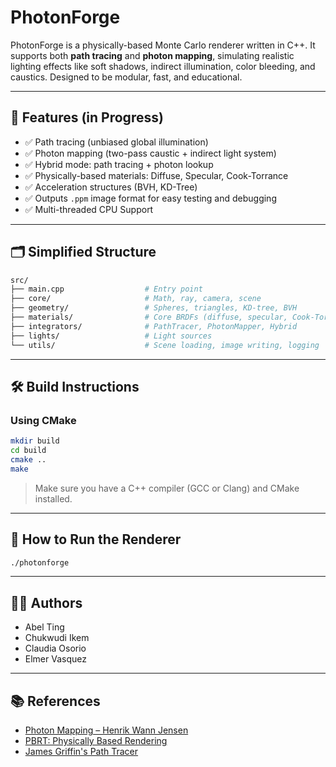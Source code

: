 # PhotonForge

PhotonForge is a physically-based Monte Carlo renderer written in C++. It supports both **path tracing** and **photon mapping**, simulating realistic lighting effects like soft shadows, indirect illumination, color bleeding, and caustics. Designed to be modular, fast, and educational.

---

## 🚧 Features (in Progress)

- ✅ Path tracing (unbiased global illumination)
- ✅ Photon mapping (two-pass caustic + indirect light system)
- ✅ Hybrid mode: path tracing + photon lookup
- ✅ Physically-based materials: Diffuse, Specular, Cook-Torrance
- ✅ Acceleration structures (BVH, KD-Tree)
- ✅ Outputs `.ppm` image format for easy testing and debugging
- ✅ Multi-threaded CPU Support

---

## 🗂 Simplified Structure

```bash
src/
├── main.cpp                  # Entry point
├── core/                     # Math, ray, camera, scene
├── geometry/                 # Spheres, triangles, KD-tree, BVH
├── materials/                # Core BRDFs (diffuse, specular, Cook-Torrance)
├── integrators/              # PathTracer, PhotonMapper, Hybrid
├── lights/                   # Light sources
└── utils/                    # Scene loading, image writing, logging
```
---

## 🛠️ Build Instructions

### Using CMake

```bash
mkdir build
cd build
cmake ..
make
```

> Make sure you have a C++ compiler (GCC or Clang) and CMake installed.

---

## 🚀 How to Run the Renderer

```bash
./photonforge
```

---

## 👨‍💻 Authors

- Abel Ting  
- Chukwudi Ikem  
- Claudia Osorio  
- Elmer Vasquez  

---

## 📚 References

- [Photon Mapping – Henrik Wann Jensen](https://graphics.stanford.edu/papers/photonglobal/)
- [PBRT: Physically Based Rendering](https://www.pbrt.org/)
- [James Griffin's Path Tracer](https://github.com/JamesGriffin/Path-Tracer)


